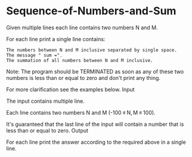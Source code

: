 # Sequence-of-Numbers-and-Sum

Given multiple lines each line contains two numbers N and M.

For each line print a single line contains:

    The numbers between N and M inclusive separated by single space.
    The message " sum =".
    The summation of all numbers between N and M inclusive. 

Note: The program should be TERMINATED as soon as any of these two numbers is less than or equal to zero and don't print any thing.

For more clarification see the examples below.
Input

The input contains multiple line.

Each line contains two numbers N and M (-100 ≤ N, M ≤ 100).

It's guaranteed that the last line of the input will contain a number that is less than or equal to zero.
Output

For each line print the answer according to the required above in a single line.
